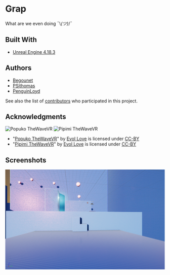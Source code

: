# Grap

What are we even doing ¯\\_(ツ)_/¯

## Built With

* [Unreal Engine 4.18.3](https://www.unrealengine.com/)

## Authors

* [Begounet](https://github.com/Begounet/)
* [PSjthomas](https://github.com/PSjthomas)
* [PenguinLoyd](https://github.com/PenguinLoyd/)

See also the list of [contributors](https://github.com/Begounet/Grap/graphs/contributors) who participated in this project.

## Acknowledgments
![Popuko TheWaveVR](https://lh3.googleusercontent.com/PPgrNMA7xzSCULezQluTATm4jA0KhgxCCRe7H_-yqNAnxm3icuSIDTRSkRQ0B3A=w576-h432-n-rw)
![Pipimi TheWaveVR](https://lh3.googleusercontent.com/mYK_bmbsDkaqmhtR7zKcFuyJ8Qw0pfCvBJo0ndICUE_j-_6DM2phsiPFR-It5X0=w576-h432-n-rw)
* "[Popuko TheWaveVR](https://poly.google.com/view/8M7Q1Hx38j6)" by [Evol Love](https://poly.google.com/user/0KYiq8tYHqj) is licensed under [CC-BY](https://creativecommons.org/licenses/by/2.0/)
* "[Pipimi TheWaveVR](https://poly.google.com/view/5eD2t1zKSNg)" by [Evol Love](https://poly.google.com/user/0KYiq8tYHqj) is licensed under [CC-BY](https://creativecommons.org/licenses/by/2.0/)

## Screenshots
![Screenshot 1](screenshots/Screenshot_1.png)
